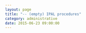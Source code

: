 ```yaml
---
layout: page
title: "-- (empty) IPAL procedures"
category: administrative
date: 2015-06-23 09:00:00
---
```



